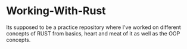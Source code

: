 # Working-With-Rust
Its supposed to be a practice repository where I've worked on different concepts of RUST from basics, heart and meat of it as well as the OOP concepts.
